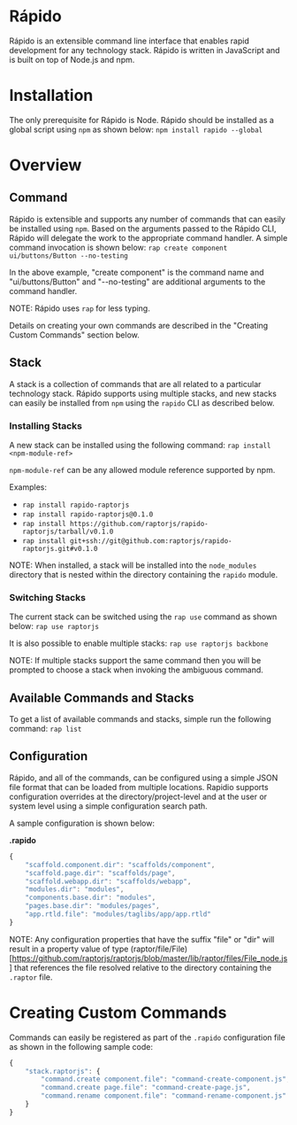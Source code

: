 Rápido
======

Rápido is an extensible command line interface that enables rapid development for any technology stack. 
Rápido is written in JavaScript and is built on top of Node.js and npm.

# Installation

The only prerequisite for Rápido is Node. Rápido should be installed as a 
global script using `npm` as shown below:
`npm install rapido --global`

# Overview

## Command
Rápido is extensible and supports any number of commands that can easily be installed using `npm`.
Based on the arguments passed to the Rápido CLI, Rápido will delegate the work to the appropriate command handler. A simple
command invocation is shown below:
`rap create component ui/buttons/Button --no-testing`

In the above example, "create component" is the command name and "ui/buttons/Button" and "--no-testing" are additional
arguments to the command handler.

NOTE: Rápido uses `rap` for less typing.

Details on creating your own commands are described in the "Creating Custom Commands" section below.

## Stack
A stack is a collection of commands that are all related to a particular technology stack. Rápido supports
using multiple stacks, and new stacks can easily be installed from `npm` using the `rapido` CLI as described below. 

### Installing Stacks
A new stack can be installed using the following command:
`rap install <npm-module-ref>`

`npm-module-ref` can be any allowed module reference supported by npm.

Examples:
* `rap install rapido-raptorjs`
* `rap install rapido-raptorjs@0.1.0`
* `rap install https://github.com/raptorjs/rapido-raptorjs/tarball/v0.1.0`
* `rap install git+ssh://git@github.com:raptorjs/rapido-raptorjs.git#v0.1.0`

NOTE: When installed, a stack will be installed into the `node_modules` directory that is nested
within the directory containing the `rapido` module.

### Switching Stacks
The current stack can be switched using the `rap use` command as shown below:
`rap use raptorjs`

It is also possible to enable multiple stacks:
`rap use raptorjs backbone`

NOTE: If multiple stacks support the same command then you will be prompted to choose a stack when invoking
the ambiguous command.

## Available Commands and Stacks
To get a list of available commands and stacks, simple run the following command:
`rap list`

## Configuration
Rápido, and all of the commands, can be configured using a simple JSON file format that can be loaded
from multiple locations. Rapidio supports configuration overrides at the directory/project-level and
at the user or system level using a simple configuration search path.

A sample configuration is shown below:

**.rapido**
```javascript
{
    "scaffold.component.dir": "scaffolds/component",
    "scaffold.page.dir": "scaffolds/page",
    "scaffold.webapp.dir": "scaffolds/webapp",
    "modules.dir": "modules",
    "components.base.dir": "modules",
    "pages.base.dir": "modules/pages",
    "app.rtld.file": "modules/taglibs/app/app.rtld"
}
```

NOTE: Any configuration properties that have the suffix "file" or "dir" will result in a property value of type
(raptor/file/File)[https://github.com/raptorjs/raptorjs/blob/master/lib/raptor/files/File_node.js] that
references the file resolved relative to the directory containing the `.raptor` file.


# Creating Custom Commands

Commands can easily be registered as part of the `.rapido` configuration file as shown in the following sample code:
```javascript
{
    "stack.raptorjs": {
        "command.create component.file": "command-create-component.js",
        "command.create page.file": "command-create-page.js",
        "command.rename component.file": "command-rename-component.js"
    }
}
```

